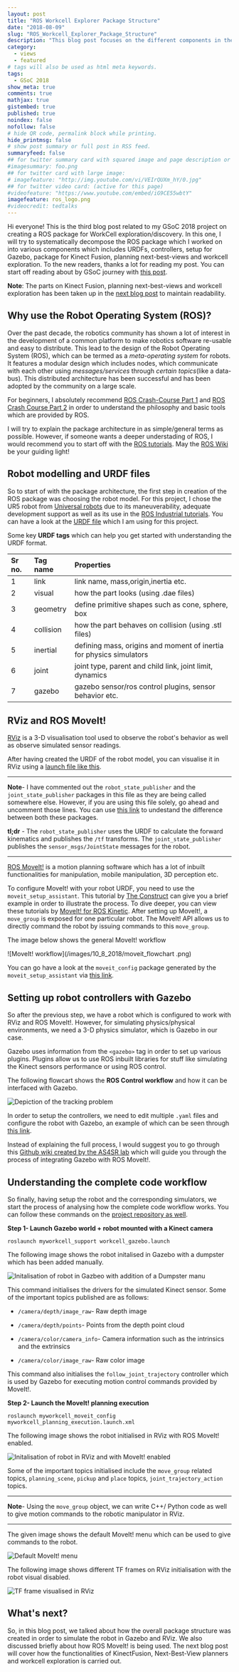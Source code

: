 ```yaml
---
layout: post
title: "ROS Workcell Explorer Package Structure"
date: "2018-08-09"
slug: "ROS_Workcell_Explorer_Package_Structure"
description: "This blog post focuses on the different components in the ROS package which I have used for my GSoC 2018 project"
category: 
  - views
  - featured
# tags will also be used as html meta keywords.
tags:
  - GSoC 2018
show_meta: true
comments: true
mathjax: true
gistembed: true
published: true
noindex: false
nofollow: false
# hide QR code, permalink block while printing.
hide_printmsg: false
# show post summary or full post in RSS feed.
summaryfeed: false
## for twitter summary card with squared image and page description or page excerpt:
#imagesummary: foo.png
## for twitter card with large image:
# imagefeature: "http://img.youtube.com/vi/VEIrQUXm_hY/0.jpg"
## for twitter video card: (active for this page)
#videofeature: "https://www.youtube.com/embed/iG9CE55wbtY"
imagefeature: ros_logo.png
#videocredit: tedtalks
---
```


Hi everyone! This is the third blog post related to my GSoC 2018 project on creating a ROS package for WorkCell exploration/discovery. In this one, I will try to systematically decompose the ROS package which I worked on into various components which includes URDFs, controllers, setup for Gazebo, package for Kinect Fusion, planning next-best-views and workcell exploration. To the new readers, thanks a lot for reading my post. You can start off reading about by GSoC journey with [this post](https://aadityasaraiya.github.io//blog/2018/07/16/GSoC_2018_with_ROS_Industrial/). 

**Note**: The parts on Kinect Fusion, planning next-best-views and workcell exploration has been taken up in the [next blog post](https://aadityasaraiya.github.io//blog/2018/08/08/KinectFusion_NBV_planner_and_workcell_exploration/) to maintain readability. 

<!--more-->

## Why use the Robot Operating System (ROS)?

Over the past decade, the robotics community has shown a lot of interest in the development of a common platform to make robotics software re-usable and easy to distribute. This lead to the design of the Robot Operating System (ROS), which can be termed as a *meta-operating system* for robots. It features a modular design which includes nodes, which communicate with each other using *messages/services* through *certain topics*(like a data-bus). This distributed architecture has been successful and has been adopted by the community on a large scale. 

For beginners, I absolutely recommend [ROS Crash-Course Part 1](https://courses.cs.washington.edu/courses/cse466/11au/calendar/ros_cc_1_intro-jrsedit.pdf) and [ROS Crash Course Part 2](https://courses.cs.washington.edu/courses/cse466/11au/calendar/ros_cc_2_patterns.pdf) in order to understand the philosophy and basic tools which are provided by ROS.

I will try to explain the package architecture in as simple/general terms as possible. However, if someone wants a deeper understading of ROS, I would recommend you to start off with the [ROS tutorials](http://wiki.ros.org/ROS/Tutorials). May the [ROS Wiki](http://wiki.ros.org/) be your guiding light! 

## Robot modelling and URDF files 

So to start of with the package architecture, the first step in creation of the ROS package was choosing the robot model. For this project, I chose the UR5 robot from [Universal robots](http://wiki.ros.org/universal_robot) due to its maneuverability, adequate development support as well as its use in the [ROS Industrial tutorials](https://ros-industrial.github.io/industrial_training/). You can have a look at the [URDF file](https://github.com/ros-industrial/workcell_explorer/blob/master/myworkcell_support/urdf/workcell_gazebo_trial1.urdf) which I am using for this project. 

Some key **URDF tags** which can help you get started with understanding the URDF format. 

|Sr no. | Tag name | Properties |
|:----- |:-------- | :-----     |
| 1     | link   | link name, mass,origin,inertia etc.|
| 2     | visual| how the part looks (using .dae files) |
| 3     | geometry| define primitive shapes such as cone, sphere, box |
| 4     | collision| how the part behaves on collision (using .stl files)|
| 5     | inertial| defining mass, origins and moment of inertia for physics simulators          |
| 6     | joint | joint type, parent and child link, joint limit, dynamics|
| 7     | gazebo | gazebo sensor/ros control plugins, sensor behavior etc.|

## RViz and ROS MoveIt! 

[RViz](http://wiki.ros.org/rviz) is a 3-D visualisation tool used to observe the robot's behavior as well as observe simulated sensor readings. 

After having created the URDF of the robot model, you can visualise it in RViz using a [launch file like this](https://github.com/ros-industrial/workcell_explorer/blob/master/myworkcell_support/launch/workcell_ur5.launch).

___
**Note**- I have commented out the `robot_state_publisher` and the `joint_state_publisher` packages in this file as they are being called somewhere else. However, if you are using this file solely, go ahead and uncomment those lines. You can use [this link](https://answers.ros.org/question/275079/joint-state-publisher-and-robot-state-publisher/) to undestand the difference between both these packages.

**tl;dr** - The `robot_state_publisher` uses the URDF to calculate the forward kinematics and publishes the `/tf` transforms. The `joint_state_publisher` publishes the `sensor_msgs/JointState` messages for the robot.  
___

[ROS MoveIt!](https://moveit.ros.org/) is a motion planning software which has a lot of inbuilt functionalities for manipulation, mobile manipulation, 3D perception etc. 

To configure MoveIt! with your robot URDF, you need to use the `moveit_setup_assistant`. This tutorial by [The Construct](http://www.theconstructsim.com/ros-movelt/) can give you a brief example in order to illustrate the process. To dive deeper, you can view these tutorials by [MoveIt! for ROS Kinetic](http://docs.ros.org/kinetic/api/moveit_tutorials/html/index.html). After setting up MoveIt!, a `move_group` is exposed for one particular robot. The MoveIt! API allows us to directly command the robot by issuing commands to this `move_group`. 

The image below shows the general MoveIt! workflow 

![MoveIt! workflow](/images/10_8_2018/moveit_flowchart .png)

You can go have a look at the `moveit_config` package generated by the `moveit_setup_assistant` via [this link](https://github.com/ros-industrial/workcell_explorer/tree/master/myworkcell_moveit_config).

## Setting up robot controllers with Gazebo

So after the previous step, we have a robot which is configured to work with RViz and ROS MoveIt!. However, for simulating physics/physical environments, we need a 3-D physics simulator, which is Gazebo in our case. 

Gazebo uses information from the `<gazebo>` tag in order to set up various plugins. Plugins allow us to use ROS inbuilt libraries for stuff like simulating the Kinect sensors performance or using ROS control.  

The following flowcart shows the **ROS Control workflow** and how it can be interfaced with Gazebo. 

![Depiction of the tracking problem](/images/10_8_2018/gazebo_ros_control.png)

In order to setup the controllers, we need to edit multiple `.yaml` files and configure the robot with Gazebo, an example of which can be seen through [this link](https://github.com/ros-industrial/workcell_explorer/tree/kf_branch1/myworkcell_moveit_config/config). 

Instead of explaining the full process, I would suggest you to go through this [Github wiki created by the AS4SR lab](https://github.com/AS4SR/general_info/wiki/Basic-ROS-MoveIt!-and-Gazebo-Integration) which will guide you through the process of integrating Gazebo with ROS MoveIt!. 

## Understanding the complete code workflow  

So finally, having setup the robot and the corresponding simulators, we start the process of analysing how the complete code workflow works. You can follow these commands on the [project repository as well](https://github.com/ros-industrial/workcell_explorer).

**Step 1- Launch Gazebo world + robot mounted with a Kinect camera**

~~~
roslaunch myworkcell_support workcell_gazebo.launch 
~~~

The following image shows the robot initalised in Gazebo with a dumpster which has been added manually. 

![Initalisation of robot in Gazbeo with addition of a Dumpster manu](/images/10_8_2018/gazebo_init.png)

This command initialises the drivers for the simulated Kinect sensor. Some of the important topics published are as follows:

+ `/camera/depth/image_raw`- Raw depth image 

+ `/camera/depth/points`- Points from the depth point cloud

+ `/camera/color/camera_info`- Camera information such as the intrinsics and the extrinsics

+ `/camera/color/image_raw`- Raw color image

This command also initialises the `follow_joint_trajectory` controller which is used by Gazebo for executing motion control commands provided by MoveIt!. 


**Step 2- Launch the MoveIt! planning execution** 

~~~
roslaunch myworkcell_moveit_config myworkcell_planning_execution.launch.xml
~~~

The following image shows the robot initialised in RViz with ROS MoveIt! enabled. 

![Initalisation of robot in RViz and with MoveIt! enabled](/images/10_8_2018/rviz_init.png)

Some of the important topics initialised include the `move_group` related topics, `planning_scene`, `pickup` and `place` topics, `joint_trajectory_action` topics. 

___

**Note**- Using the `move_group` object, we can write C++/ Python code as well to give motion commands to the robotic manipulator in RViz.  
___

The given image shows the default MoveIt! menu which can be used to give commands to the robot.

![Default MoveIt! menu](/images/10_8_2018/moveit_menu.png)

The following image shows different TF frames on RViz initialisation with the robot visual disabled. 

![TF frame visualised in RViz](/images/10_8_2018/rviz_tf_init.png)


## What's next?

So, in this blog post, we talked about how the overall package structure was created in order to simulate the robot in Gazebo and RViz. We also discussed briefly about how ROS MoveIt! is being used. The next blog post will cover how the functionalities of KinectFusion, Next-Best-View planners and workcell exploration is carried out. 


[^3]: [About]({{ site.url }}/about)


